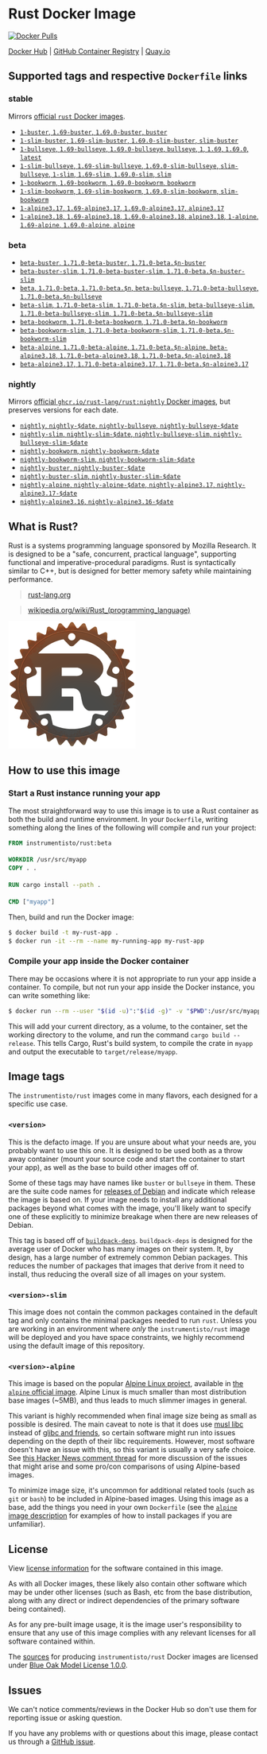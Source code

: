 Rust Docker Image
=================

[![Docker Pulls](https://img.shields.io/docker/pulls/instrumentisto/rust.svg)](https://hub.docker.com/r/instrumentisto/rust)

[Docker Hub](https://hub.docker.com/r/instrumentisto/rust)
| [GitHub Container Registry](https://github.com/orgs/instrumentisto/packages/container/package/rust)
| [Quay.io](https://quay.io/repository/instrumentisto/rust)




## Supported tags and respective `Dockerfile` links


### stable

Mirrors [official `rust` Docker images][1].

- [`1-buster`, `1.69-buster`, `1.69.0-buster`, `buster`][301]
- [`1-slim-buster`, `1.69-slim-buster`, `1.69.0-slim-buster`, `slim-buster`][302]
- [`1-bullseye`, `1.69-bullseye`, `1.69.0-bullseye`, `bullseye`, `1`, `1.69`, `1.69.0`, `latest`][303]
- [`1-slim-bullseye`, `1.69-slim-bullseye`, `1.69.0-slim-bullseye`, `slim-bullseye`, `1-slim`, `1.69-slim`, `1.69.0-slim`, `slim`][304]
- [`1-bookworm`, `1.69-bookworm`, `1.69.0-bookworm`, `bookworm`][305]
- [`1-slim-bookworm`, `1.69-slim-bookworm`, `1.69.0-slim-bookworm`, `slim-bookworm`][306]
- [`1-alpine3.17`, `1.69-alpine3.17`, `1.69.0-alpine3.17`, `alpine3.17`][307]
- [`1-alpine3.18`, `1.69-alpine3.18`, `1.69.0-alpine3.18`, `alpine3.18`, `1-alpine`, `1.69-alpine`, `1.69.0-alpine`, `alpine`][308]


### beta

- [`beta-buster`, `1.71.0-beta-buster`, `1.71.0-beta.$n-buster`][201]
- [`beta-buster-slim`, `1.71.0-beta-buster-slim`, `1.71.0-beta.$n-buster-slim`][202]
- [`beta`, `1.71.0-beta`, `1.71.0-beta.$n`, `beta-bullseye`, `1.71.0-beta-bullseye`, `1.71.0-beta.$n-bullseye`][203]
- [`beta-slim`, `1.71.0-beta-slim`, `1.71.0-beta.$n-slim`, `beta-bullseye-slim`, `1.71.0-beta-bullseye-slim`, `1.71.0-beta.$n-bullseye-slim`][204]
- [`beta-bookworm`, `1.71.0-beta-bookworm`, `1.71.0-beta.$n-bookworm`][205]
- [`beta-bookworm-slim`, `1.71.0-beta-bookworm-slim`, `1.71.0-beta.$n-bookworm-slim`][206]
- [`beta-alpine`, `1.71.0-beta-alpine`, `1.71.0-beta.$n-alpine`, `beta-alpine3.18`, `1.71.0-beta-alpine3.18`, `1.71.0-beta.$n-alpine3.18`][207]
- [`beta-alpine3.17`, `1.71.0-beta-alpine3.17`, `1.71.0-beta.$n-alpine3.17`][208]


### nightly

Mirrors [official `ghcr.io/rust-lang/rust:nightly` Docker images][2], but preserves versions for each date.

- [`nightly`, `nightly-$date`, `nightly-bullseye`, `nightly-bullseye-$date`][101]
- [`nightly-slim`, `nightly-slim-$date`, `nightly-bullseye-slim`, `nightly-bullseye-slim-$date`][102]
- [`nightly-bookworm`, `nightly-bookworm-$date`][101]
- [`nightly-bookworm-slim`, `nightly-bookworm-slim-$date`][102]
- [`nightly-buster`, `nightly-buster-$date`][101]
- [`nightly-buster-slim`, `nightly-buster-slim-$date`][102]
- [`nightly-alpine`, `nightly-alpine-$date`, `nightly-alpine3.17`, `nightly-alpine3.17-$date`][103]
- [`nightly-alpine3.16`, `nightly-alpine3.16-$date`][103]




## What is Rust?

Rust is a systems programming language sponsored by Mozilla Research. It is designed to be a "safe, concurrent, practical language", supporting functional and imperative-procedural paradigms. Rust is syntactically similar to C++, but is designed for better memory safety while maintaining performance.

> [rust-lang.org](https://rust-lang.org)

> [wikipedia.org/wiki/Rust_(programming_language)](https://wikipedia.org/wiki/Rust_(programming_language))

![Rust Logo](https://raw.githubusercontent.com/docker-library/docs/a11c341c57de07fbccfed7b21ea92d4bc40130a2/rust/logo.png)




## How to use this image


### Start a Rust instance running your app

The most straightforward way to use this image is to use a Rust container as both the build and runtime environment. In your `Dockerfile`, writing something along the lines of the following will compile and run your project:

```Dockerfile
FROM instrumentisto/rust:beta

WORKDIR /usr/src/myapp
COPY . .

RUN cargo install --path .

CMD ["myapp"]
```

Then, build and run the Docker image:

```bash
$ docker build -t my-rust-app .
$ docker run -it --rm --name my-running-app my-rust-app
```


### Compile your app inside the Docker container

There may be occasions where it is not appropriate to run your app inside a container. To compile, but not run your app inside the Docker instance, you can write something like:

```bash
$ docker run --rm --user "$(id -u)":"$(id -g)" -v "$PWD":/usr/src/myapp -w /usr/src/myapp instrumentisto/rust:beta cargo build --release
```

This will add your current directory, as a volume, to the container, set the working directory to the volume, and run the command `cargo build --release`. This tells Cargo, Rust's build system, to compile the crate in `myapp` and output the executable to `target/release/myapp`.




## Image tags

The `instrumentisto/rust` images come in many flavors, each designed for a specific use case.


### `<version>`

This is the defacto image. If you are unsure about what your needs are, you probably want to use this one. It is designed to be used both as a throw away container (mount your source code and start the container to start your app), as well as the base to build other images off of.

Some of these tags may have names like `buster` or `bullseye` in them. These are the suite code names for [releases of Debian][11] and indicate which release the image is based on. If your image needs to install any additional packages beyond what comes with the image, you'll likely want to specify one of these explicitly to minimize breakage when there are new releases of Debian.

This tag is based off of [`buildpack-deps`][12]. `buildpack-deps` is designed for the average user of Docker who has many images on their system. It, by design, has a large number of extremely common Debian packages. This reduces the number of packages that images that derive from it need to install, thus reducing the overall size of all images on your system.


### `<version>-slim`

This image does not contain the common packages contained in the default tag and only contains the minimal packages needed to run `rust`. Unless you are working in an environment where _only_ the `instrumentisto/rust` image will be deployed and you have space constraints, we highly recommend using the default image of this repository.


### `<version>-alpine`

This image is based on the popular [Alpine Linux project][21], available in [the `alpine` official image][22]. Alpine Linux is much smaller than most distribution base images (~5MB), and thus leads to much slimmer images in general.

This variant is highly recommended when final image size being as small as possible is desired. The main caveat to note is that it does use [musl libc][23] instead of [glibc and friends][24], so certain software might run into issues depending on the depth of their libc requirements. However, most software doesn't have an issue with this, so this variant is usually a very safe choice. See [this Hacker News comment thread][25] for more discussion of the issues that might arise and some pro/con comparisons of using Alpine-based images.

To minimize image size, it's uncommon for additional related tools (such as `git` or `bash`) to be included in Alpine-based images. Using this image as a base, add the things you need in your own `Dockerfile` (see the [`alpine` image description][22] for examples of how to install packages if you are unfamiliar).




## License

View [license information][3] for the software contained in this image.

As with all Docker images, these likely also contain other software which may be under other licenses (such as Bash, etc from the base distribution, along with any direct or indirect dependencies of the primary software being contained).

As for any pre-built image usage, it is the image user's responsibility to ensure that any use of this image complies with any relevant licenses for all software contained within.

The [sources][31] for producing `instrumentisto/rust` Docker images are licensed under [Blue Oak Model License 1.0.0][32].




## Issues

We can't notice comments/reviews in the Docker Hub so don't use them for reporting issue or asking question.

If you have any problems with or questions about this image, please contact us through a [GitHub issue][33].





[1]: https://hub.docker.com/_/rust
[2]: https://github.com/rust-lang/docker-rust-nightly/pkgs/container/rust
[3]: https://www.rust-lang.org/en-US/legal.html

[11]: https://wiki.debian.org/DebianReleases
[12]: https://hub.docker.com/_/buildpack-deps

[21]: http://alpinelinux.org
[22]: https://hub.docker.com/_/alpine
[23]: http://www.musl-libc.org
[24]: http://www.etalabs.net/compare_libcs.html
[25]: https://news.ycombinator.com/item?id=10782897

[31]: https://github.com/instrumentisto/rust-docker-image
[32]: https://github.com/instrumentisto/rust-docker-image/blob/main/LICENSE.md
[33]: https://github.com/instrumentisto/rust-docker-image/issues

[101]: https://github.com/rust-lang/docker-rust-nightly/blob/master/debian/Dockerfile
[102]: https://github.com/rust-lang/docker-rust-nightly/blob/master/debian-slim/Dockerfile
[103]: https://github.com/rust-lang/docker-rust-nightly/blob/master/alpine/Dockerfile

[201]: https://github.com/instrumentisto/rust-docker-image/blob/main/beta/buster/Dockerfile
[202]: https://github.com/instrumentisto/rust-docker-image/blob/main/beta/buster-slim/Dockerfile
[203]: https://github.com/instrumentisto/rust-docker-image/blob/main/beta/bullseye/Dockerfile
[204]: https://github.com/instrumentisto/rust-docker-image/blob/main/beta/bullseye-slim/Dockerfile
[205]: https://github.com/instrumentisto/rust-docker-image/blob/main/beta/bookworm/Dockerfile
[206]: https://github.com/instrumentisto/rust-docker-image/blob/main/beta/bookworm-slim/Dockerfile
[207]: https://github.com/instrumentisto/rust-docker-image/blob/main/beta/alpine3.18/Dockerfile
[208]: https://github.com/instrumentisto/rust-docker-image/blob/main/beta/alpine3.17/Dockerfile

[301]: https://github.com/rust-lang/docker-rust/blob/master/1.69.0/buster/Dockerfile
[302]: https://github.com/rust-lang/docker-rust/blob/master/1.69.0/buster/slim/Dockerfile
[303]: https://github.com/rust-lang/docker-rust/blob/master/1.69.0/bullseye/Dockerfile
[304]: https://github.com/rust-lang/docker-rust/blob/master/1.69.0/bullseye/slim/Dockerfile
[305]: https://github.com/rust-lang/docker-rust/blob/master/1.69.0/bookworm/Dockerfile
[306]: https://github.com/rust-lang/docker-rust/blob/master/1.69.0/bookworm/slim/Dockerfile
[307]: https://github.com/rust-lang/docker-rust/blob/master/1.69.0/alpine3.17/Dockerfile
[308]: https://github.com/rust-lang/docker-rust/blob/master/1.69.0/alpine3.18/Dockerfile
